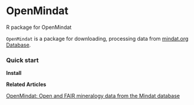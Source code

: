 # OpenMindat
R package for OpenMindat

`OpenMindat` is a package for downloading, processing data from [mindat.org Database](https://www.mindat.org/).

### Quick start

**Install**

**Related Articles**

[OpenMindat: Open and FAIR mineralogy data from the Mindat database](https://doi.org/10.1002/gdj3.204)
